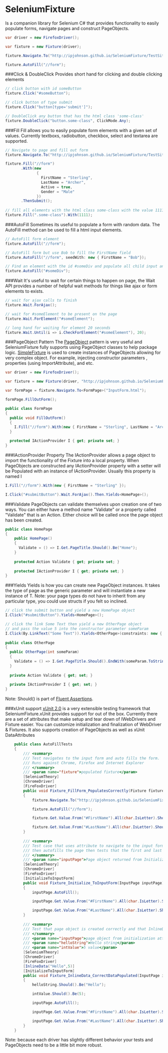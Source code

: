 SeleniumFixture
===============
Is a companion library for Selenium C# that provides functionality to easily populate forms, navigate pages and construct PageObjects.

```C#
var driver = new FirefoxDriver();

var fixture = new Fixture(driver);

fixture.Navigate.To("http://ipjohnson.github.io/SeleniumFixture/TestSite/InputForm.html");

fixture.AutoFill("//form");
```

###Click & DoubleClick
Provides short hand for clicking and double clicking elements

```C#
// click button with id someButton
fixture.Click("#someButton");

// click button of type submit
fixture.Click("button[type='submit']");

// DoubleClick any button that has the html class 'some-class'
fixture.DoubleClick("button.some-class", ClickMode.Any);
```

###Fill
Fill allows you to easily populate form elements with a given set of values. Currently textboxs, radiobutton, checkbox, select and textarea are supported.

```C#
// Navigate to page and fill out form
fixture.Navigate.To("http://ipjohnson.github.io/SeleniumFixture/TestSite/InputForm.html");

fixture.Fill("//form")
       .With(new 
              { 
                FirstName = "Sterling", 
                LastName = "Archer",
                Active = true,
                Gender = "Male"
              })
       .ThenSubmit();
       
// fill all elements with the html class some-class with the value 1111       
fixture.Fill(".some-class").With(1111);
```

###AutoFill
Sometimes its useful to populate a form with random data. The AutoFill method can be used to fill a html input elements.

```C#
// AutoFill form element
fixture.AutoFill("//form");

// AutoFill form but use Bob to fill the FirstName field
fixture.AutoFill("//form", seedWith: new { FirstName = "Bob"});

// Find an element with the id #someDiv and populate all child input and select elements
fixture.AutoFill("#someDiv");
```

###Wait
It's useful to wait for certain things to happen on page, the Wait API provides a number of helpful wait methods for things like ajax or form elements to exists.

```C#
// wait for ajax calls to finish
fixture.Wait.ForAjax();

// wait for #someElement to be present on the page
fixture.Wait.ForElement("#someElement");

// long hand for waiting for element 20 seconds
fixture.Wait.Until(i => i.CheckForElement("#someElement"), 20);
```

###PageObject Pattern
The [PageObject](http://martinfowler.com/bliki/PageObject.html) pattern is very useful and SeleniumFixture fully supports using PageObject classes to help package logic. [SimpleFixture](https://github.com/ipjohnson/SimpleFixture) is used to create instances of PageObjects allowing for very complex object. For example, injecting constructor parameters , properties (using ImportAttribute), and etc.

```C#
var driver = new FirefoxDriver();

var fixture = new Fixture(driver, "http://ipjohnson.github.io/SeleniumFixture/TestSite/");

var formPage = fixture.Navigate.To<FormPage>("InputForm.html");

formPage.FillOutForm();

public class FormPage
{
  public void FillOutForm()
  {
    I.Fill("//form").With(new { FirstName = "Sterling", LastName = "Archer" });
  }

  protected IActionProvider I { get; private set; }
}
```

###IActionProvider Property
The IActionProvider allows a page object to import the functionality of the Fixture into a local property. When PageObjects are constructed any IActionProvider property with a setter will be Populated with an instance of IActionProvider. Usually this property is named I

```C#
I.Fill("//form").With(new { FirstName = "Sterling" });

I.Click("#submitButton").Wait.ForAjax().Then.Yields<HomePage>();
```

###Validate 
PageObjects can validate themselves upon creation one of two ways. You can either have a method name "Validate" or a property called "Validate" that is an Action. Either choice will be called once the page object has been created.

```C#
public class HomePage
{
    public HomePage()
    {
      Validate = () => I.Get.PageTitle.Should().Be("Home");
    }
    
    protected Action Validate { get; private set; } 
    
    protected IActionProvider I { get; private set; }
}
```

###Yields
Yields is how you can create new PageObject instances. It takes the type of page as the generic parameter and will instantiate a new instance of T. Note: your page types do not have to inherit from any particular type, you could use structs if you felt so inclined.

```C#
// click the submit button and yield a new HomePage object 
I.Click("#submitButton").Yields<HomePage>();

// click the link Some Text then yield a new OtherPage object
// and pass the value 5 into the constructor parameter someParam
I.Click(By.LinkText("Some Text")).Yields<OtherPage>(constraints: new { someParam = 5 });
 
public class OtherPage
{
  public OtherPage(int someParam)
  {
    Validate = () => I.Get.PageTitle.Should().EndWith(someParam.ToString());
  }
  
  private Action Validate { get; set; }
  
  private IActionProvider I { get; set; }
}
```

Note: Should() is part of [Fluent Assertions](https://github.com/dennisdoomen/fluentassertions).

###xUnit support
[xUnit 2.0](https://github.com/xunit/xunit) is a very extensible testing framework that SeleniumFixture.xUnit provides support for out of the box. Currently there are a set of attributes that make setup and tear down of IWebDrivers and Fixture easier. You can customize initialization and finalization of WebDriver & Fixtures. It also supports creation of PageObjects as well as xUnit DataAttributes

```C#
    public class AutoFillTests
    {
        /// <summary>
        /// Test navigates to the input form and auto fills the form.
        /// Runs against Chrome, Firefox and Internet Explorer
        /// </summary>
        /// <param name="fixture">populated fixture</param>
        [SeleniumTheory]
        [ChromeDriver]
        [FireFoxDriver]
        public void Fixture_FillForm_PopulatesCorrectly(Fixture fixture)
        {
            fixture.Navigate.To("http://ipjohnson.github.io/SeleniumFixture/TestSite/InputForm.html");

            fixture.AutoFill("//form");

            fixture.Get.Value.From("#FirstName").All(char.IsLetter).Should().BeTrue();

            fixture.Get.Value.From("#LastName").All(char.IsLetter).Should().BeTrue();
        }
        
        /// <summary>
        /// Test case that uses attribute to navigate to the input form
        /// then autofills the page then tests that the first and last names are all letters
        /// </summary>
        /// <param name="inputPage">Page object returned from InitializeToInputForm</param>
        [SeleniumTheory]
        [ChromeDriver]
        [FireFoxDriver]
        [InitializeToInputForm]
        public void Fixture_Initialize_ToInputForm(InputPage inputPage)
        {
            inputPage.AutoFill();

            inputPage.Get.Value.From("#FirstName").All(char.IsLetter).Should().BeTrue();

            inputPage.Get.Value.From("#LastName").All(char.IsLetter).Should().BeTrue();
        }
        
        /// <summary>
        /// Test that page object is created correctly and that InlineData is correctly populated into variables
        /// </summary>
        /// <param name="inputPage">page object from initialization attribute</param>
        /// <param name="helloString">Hello string</param>
        /// <param name="intValue">5 value</param>
        [SeleniumTheory]
        [ChromeDriver]
        [FireFoxDriver]
        [InlineData("Hello",5)]
        [InitializeToInputForm]
        public void Fixture_InlineData_CorrectDataPopulated(InputPage inputPage, string helloString, int intValue)
        {
            helloString.Should().Be("Hello");

            intValue.Should().Be(5);

            inputPage.AutoFill();

            inputPage.Get.Value.From("#FirstName").All(char.IsLetter).Should().BeTrue();

            inputPage.Get.Value.From("#LastName").All(char.IsLetter).Should().BeTrue();
        }
    }
```

Note: because each driver has slightly different behavior your tests and PageObjects need to be a little bit more robust.

